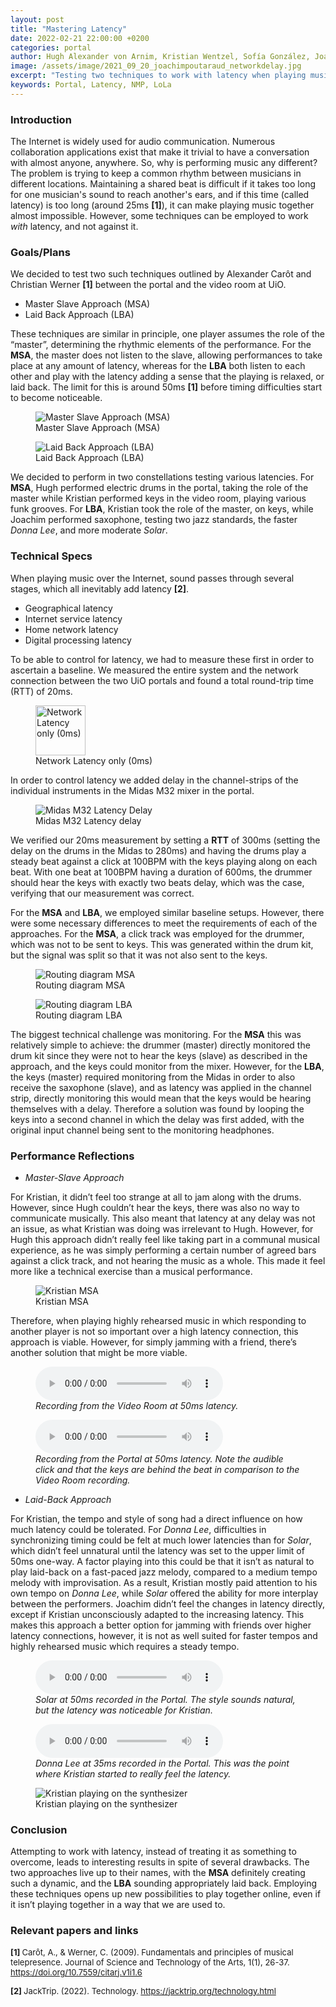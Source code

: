 ```yaml
---
layout: post
title: "Mastering Latency"
date: 2022-02-21 22:00:00 +0200
categories: portal
author: Hugh Alexander von Arnim, Kristian Wentzel, Sofía González, Joachim Poutaraud
image: /assets/image/2021_09_20_joachimpoutaraud_networkdelay.jpg
excerpt: "Testing two techniques to work with latency when playing music telematically"
keywords: Portal, Latency, NMP, LoLa
---
```


### **Introduction**

The Internet is widely used for audio communication. Numerous collaboration applications exist that make it trivial to have a conversation with almost anyone, anywhere. So, why is performing music any different? The problem is trying to keep a common rhythm between musicians in different locations. Maintaining a shared beat is difficult if it takes too long for one musician's sound to reach another's ears, and if this time (called latency) is too long (around 25ms **[1]**), it can make playing music together almost impossible. However, some techniques can be employed to work *with* latency, and not against it.

### **Goals/Plans**

We decided to test two such techniques outlined by Alexander Carôt and Christian Werner **[1]** between the portal and the video room at UiO.

- Master Slave Approach (MSA)
- Laid Back Approach (LBA)

These techniques are similar in principle, one player assumes the role of the “master”, determining the rhythmic elements of the performance. For the **MSA**, the master does not listen to the slave, allowing performances to take place at any amount of latency, whereas for the **LBA** both listen to each other and play with the latency adding a sense that the playing is relaxed, or laid back. The limit for this is around 50ms **[1]** before timing difficulties start to become noticeable.

<figure style="float: none">
   <img src="/assets/image/2022_02_21_joachipo_MSA.jpg" alt="Master Slave Approach (MSA)" title="" width="auto" />
   <figcaption>Master Slave Approach (MSA)</figcaption>
</figure>

<figure style="float: none">
   <img src="/assets/image/2022_02_21_joachipo_delayLBA.jpg" alt="Laid Back Approach (LBA)" title="" width="auto" />
   <figcaption>Laid Back Approach (LBA)</figcaption>
</figure>

We decided to perform in two constellations testing various latencies. For **MSA**, Hugh performed electric drums in the portal, taking the role of the master while Kristian performed keys in the video room, playing various funk grooves. For **LBA**, Kristian took the role of the master, on keys, while Joachim performed saxophone, testing two jazz standards, the faster *Donna Lee*, and more moderate *Solar*.

### **Technical Specs**

 When playing music over the Internet, sound passes through several stages, which all inevitably add latency **[2]**.

- Geographical latency
- Internet service latency
- Home network latency
- Digital processing latency

To be able to control for latency, we had to measure these first in order to ascertain a baseline. We measured the entire system and the network connection between the two UiO portals and found a total round-trip time (RTT) of 20ms.

<figure style="float: none">
   <img src="/assets/image/2022_02_18_joachipo_latency.png" alt="Network Latency only (0ms)" title="" width=80 />
   <figcaption>Network Latency only (0ms)</figcaption>
</figure>

In order to control latency we added delay in the channel-strips of the individual instruments in the Midas M32 mixer in the portal.

<figure style="float: none">
   <img src="/assets/image/2022_02_21_joachipo_delay.png" alt="Midas M32 Latency Delay" title="" width="auto" />
   <figcaption>Midas M32 Latency delay</figcaption>
</figure>

We verified our 20ms measurement by setting a **RTT** of 300ms (setting the delay on the drums in the Midas to 280ms) and having the drums play a steady beat against a click at 100BPM with the keys playing along on each beat. With one beat at 100BPM having a duration of 600ms, the drummer should hear the keys with exactly two beats delay, which was the case, verifying that our measurement was correct.

For the **MSA** and **LBA**, we employed similar baseline setups. However, there were some necessary differences to meet the requirements of each of the approaches. For the **MSA**, a click track was employed for the drummer, which was not to be sent to keys. This was generated within the drum kit, but the signal was split so that it was not also sent to the keys.


<figure style="float: none">
   <img src="/assets/image/2022_02_21_hughav_MSA_Routing.jpg" alt="Routing diagram MSA" title="" width="auto" />
   <figcaption>Routing diagram MSA</figcaption>
</figure>

<figure style="float: none">
   <img src="/assets/image/2022_02_21_hughav_LBA_Routing.jpg.jpg" alt="Routing diagram LBA" title="" width="auto" />
   <figcaption>Routing diagram LBA</figcaption>
</figure>

The biggest technical challenge was monitoring. For the **MSA** this was relatively simple to achieve: the drummer (master) directly monitored the drum kit since they were not to hear the keys (slave) as described in the approach, and the keys could monitor from the mixer. However, for the **LBA**, the keys (master) required monitoring from the Midas in order to also receive the saxophone (slave), and as latency was applied in the channel strip, directly monitoring this would mean that the keys would be hearing themselves with a delay. Therefore a solution was found by looping the keys into a second channel in which the delay was first added, with the original input channel being sent to the monitoring headphones.

### **Performance Reflections**

- *Master-Slave Approach*

For Kristian, it didn’t feel too strange at all to jam along with the drums. However, since Hugh couldn’t hear the keys, there was also no way to communicate musically. This also meant that latency at any delay was not an issue, as what Kristian was doing was irrelevant to Hugh. However, for Hugh this approach didn’t really feel like taking part in a communal musical experience, as he was simply performing a certain number of agreed bars against a click track, and not hearing the music as a whole. This made it feel more like a technical exercise than a musical performance.

<figure style="float: none">
   <img src="/assets/image/2022_02_21_joachipo_synth.png" alt="Kristian MSA" title="" width="auto" />
   <figcaption>Kristian MSA</figcaption>
</figure>

 Therefore, when playing highly rehearsed music in which responding to another player is not so important over a high latency connection, this approach is viable. However, for simply jamming with a friend, there’s another solution that might be more viable.

 <figure style="float: none">
  <audio controls>
    <source src="https://drive.google.com/uc?&id=1AQ-Ix4XTmZvQNXjQiUqeYGL1L1SH4u0C" type="audio/wav">
  </audio>
  <figcaption><i>Recording from the Video Room at 50ms latency.</i></figcaption>
</figure>
<figure style="float: none">
 <audio controls>
   <source src="https://drive.google.com/uc?&id=1jnuwrSnt0y10PUZHwge4tc7Of2VF6jZv" type="audio/wav">
 </audio>
 <figcaption><i>Recording from the Portal at 50ms latency. Note the audible click and that the keys are behind the beat in comparison to the Video Room recording.</i></figcaption>
</figure>


- *Laid-Back Approach*

For Kristian, the tempo and style of song had a direct influence on how much latency could be tolerated. For *Donna Lee*, difficulties in synchronizing timing could be felt at much lower latencies than for *Solar*, which didn’t feel unnatural until the latency was set to the upper limit of 50ms one-way. A factor playing into this could be that it isn’t as natural to play laid-back on a fast-paced jazz melody, compared to a medium tempo melody with improvisation. As a result, Kristian mostly paid attention to his own tempo on *Donna Lee*, while *Solar* offered the ability for more interplay between the performers. Joachim didn’t feel the changes in latency directly, except if Kristian unconsciously adapted to the increasing latency. This makes this approach a better option for jamming with friends over higher latency connections, however, it is not as well suited for faster tempos and highly rehearsed music which requires a steady tempo.

<figure style="float: none">
 <audio controls>
   <source src="https://drive.google.com/uc?&id=1sG9I_DOXBKR1wnnTTpidgaPtQL6gw2nW" type="audio/wav">
 </audio>
 <figcaption><i>Solar at 50ms recorded in the Portal. The style sounds natural, but the latency was noticeable for Kristian.</i></figcaption>
</figure>
<figure style="float: none">
<audio controls>
  <source src="https://drive.google.com/uc?&id=1X5-PyfCaNaD9CeuZ_UXZEbZA8QHkE7Ud" type="audio/wav">
</audio>
<figcaption><i>Donna Lee at 35ms recorded in the Portal. This was the point where Kristian started to really feel the latency.</i></figcaption>
</figure>


<figure style="float: none">
   <img src="/assets/image/2022_02_21_joachipo_kristian.jpg" alt="Kristian playing on the synthesizer" title="" width="auto" />
   <figcaption>Kristian playing on the synthesizer</figcaption>
</figure>

### **Conclusion**

Attempting to work with latency, instead of treating it as something to overcome, leads to interesting results in spite of several drawbacks. The two approaches live up to their names, with the **MSA** definitely creating such a dynamic, and the **LBA** sounding appropriately laid back. Employing these techniques opens up new possibilities to play together online, even if it isn’t playing together in a way that we are used to.


### **Relevant papers and links**

<font size="2"><p><b>[1] </b> Carôt, A., & Werner, C. (2009). Fundamentals and principles of musical telepresence. Journal of Science and Technology of the Arts, 1(1), 26-37. <a href="https://doi.org/10.7559/citarj.v1i1.6">https://doi.org/10.7559/citarj.v1i1.6</a></p></font>

<font size="2"><p><b>[2] </b> JackTrip. (2022). Technology. <a href="https://jacktrip.org/technology.html">https://jacktrip.org/technology.html</a></p></font>
